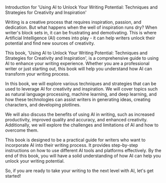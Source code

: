 Introduction for 'Using AI to Unlock Your Writing Potential: Techniques and Strategies for Creativity and Inspiration'

Writing is a creative process that requires inspiration, passion, and dedication. But what happens when the well of inspiration runs dry? When writer's block sets in, it can be frustrating and demotivating. This is where Artificial Intelligence (AI) comes into play - it can help writers unlock their potential and find new sources of creativity.

This book, 'Using AI to Unlock Your Writing Potential: Techniques and Strategies for Creativity and Inspiration', is a comprehensive guide to using AI to enhance your writing experience. Whether you are a professional writer or just starting out, this book will help you understand how AI can transform your writing process.

In this book, we will explore various techniques and strategies that can be used to leverage AI for creativity and inspiration. We will cover topics such as natural language processing, machine learning, and deep learning, and how these technologies can assist writers in generating ideas, creating characters, and developing plotlines.

We will also discuss the benefits of using AI in writing, such as increased productivity, improved quality and accuracy, and enhanced creativity. Additionally, we will explore the challenges and limitations of AI and how to overcome them.

This book is designed to be a practical guide for writers who want to incorporate AI into their writing process. It provides step-by-step instructions on how to use different AI tools and platforms effectively. By the end of this book, you will have a solid understanding of how AI can help you unlock your writing potential.

So, if you are ready to take your writing to the next level with AI, let's get started!
